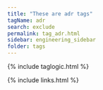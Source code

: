 ```yaml
---
title: "These are adr tags"
tagName: adr
search: exclude
permalink: tag_adr.html
sidebar: engineering_sidebar
folder: tags
---
```

{% include taglogic.html %}

{% include links.html %}
